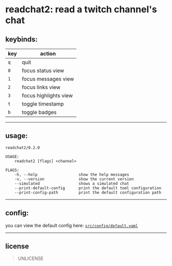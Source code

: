 # readchat2: read a twitch channel's chat

## keybinds:

| key | action                |
| --- | --------------------- |
| `q` | quit                  |
| `0` | focus status view     |
| `1` | focus messages view   |
| `2` | focus links view      |
| `3` | focus highlights view |
| `t` | toggle timestamp      |
| `b` | toggle badges         |

---

## usage:

```
readchat2/0.2.0

USAGE:
    readchat2 [flags] <channel>

FLAGS:
    -h, --help                  show the help messages
    -v, --version               show the current version
    --simulated                 shows a simulated chat
    --print-default-config      print the default toml configuration
    --print-config-path         print the default configuration path

```

---

## config:

you can view the default config here: [`src/config/default.yaml`](src/config/default.yaml)

---

## license

> UNLICENSE
